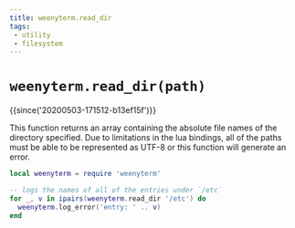 ```yaml
---
title: weenyterm.read_dir
tags:
 - utility
 - filesystem
---
```

# `weenyterm.read_dir(path)`

{{since('20200503-171512-b13ef15f')}}

This function returns an array containing the absolute file names of the
directory specified.  Due to limitations in the lua bindings, all of the paths
must be able to be represented as UTF-8 or this function will generate an
error.

```lua
local weenyterm = require 'weenyterm'

-- logs the names of all of the entries under `/etc`
for _, v in ipairs(weenyterm.read_dir '/etc') do
  weenyterm.log_error('entry: ' .. v)
end
```



